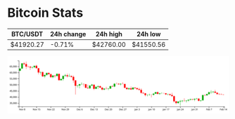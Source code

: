 # Bitcoin Stats

BTC/USDT|24h change|24h high|24h low|
|---|---|---|---|
|$41920.27|-0.71%|$42760.00|$41550.56|

<img src="./chart.svg">
